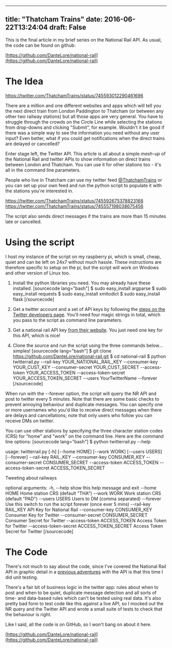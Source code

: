
---
title: "Thatcham Trains"
date: 2016-06-22T13:24:04
draft: False
---

This is the final article in my brief series on the National Rail API.  As usual, the code can be found on github:

[https://github.com/DanteLore/national-rail](https://github.com/DanteLore/national-rail)
# The Idea
https://twitter.com/ThatchamTrains/status/745593012290461696

There are a million and one different websites and apps which will tell you the next direct train from London Paddington to Thatcham (or between any other two railway stations) but all those apps are very general. You have to struggle through the crowds on the Circle Line while selecting the stations from drop-downs and clicking "Submit", for example. Wouldn't it be good if there was a simple way to see the information you need without any user input? Even better, what if you could get notifications when the direct trains are delayed or cancelled?

Enter stage left, the Twitter API. This article is all about a simple *mash-up* of the National Rail and twitter APIs to show information on direct trains between London and Thatcham. You can use it for other stations too - it's all in the command line parameters.

People who live in Thatcham can use my twitter feed [@ThatchamTrains](https://twitter.com/ThatchamTrains) or you can set up your own feed and run the python script to populate it with the stations you're interested in.

https://twitter.com/ThatchamTrains/status/745592675378823168
https://twitter.com/ThatchamTrains/status/745557198038675456

The script also sends direct messages if the trains are more than 15 minutes late or cancelled.
# Using the script
I host my instance of the script on my raspberry pi, which is small, cheap, quiet and can be left on 24x7 without much hassle. These instructions are therefore specific to setup on the pi, but the script will work on Windows and other version of Linux too.

1. Install the python libraries you need. You may already have these installed.
[sourcecode lang="bash"]
$ sudo easy_install argparse
$ sudo easy_install requests
$ sudo easy_install xmltodict
$ sudo easy_install flask
[/sourcecode]

2. Get a twitter account and a set of API keys by following the [steps on the Twitter developers page](https://dev.twitter.com/oauth/overview). You'll need four magic strings in total, which you pass to the script as command line parameters.

3. Get a national rail API key [from their website](http://www.nationalrail.co.uk/100296.aspx). You just need one key for this API, which is nice!

4. Clone the source and run the script using the three commands below... simples!
[sourcecode lang="bash"]
$ git clone https://github.com/DanteLore/national-rail.git
$ cd national-rail
$ python twitterrail.py --rail-key YOUR_NATIONAL_RAIL_KEY --consumer-key YOUR_CUST_KEY --consumer-secret YOUR_CUST_SECRET --access-token YOUR_ACCESS_TOKEN --access-token-secret YOUR_ACCESS_TOKEN_SECRET --users YourTwitterName --forever
[/sourcecode]

When run with the --forever option, the script will query the NR API and post to twitter every 5 minutes. Note that there are some basic checks to prevent annoying behaviour and duplicate messages. You can specify one or more usernames who you'd like to receive direct messages when there are delays and cancellations; note that only users who follow you can receive DMs on twitter.

You can use other stations by specifying the three character station codes (CRS) for "home" and "work" on the command line. Here are the command line options:
[sourcecode lang="bash"]
$ python twitterrail.py --help

usage: twitterrail.py [-h] [--home HOME] [--work WORK] [--users USERS]
[--forever] --rail-key RAIL_KEY --consumer-key
CONSUMER_KEY --consumer-secret CONSUMER_SECRET
--access-token ACCESS_TOKEN --access-token-secret
ACCESS_TOKEN_SECRET

Tweeting about railways

optional arguments:
-h, --help            show this help message and exit
--home HOME           Home station CRS (default &quot;THA&quot;)
--work WORK           Work station CRS (default &quot;PAD&quot;)
--users USERS         Users to DM (comma separated)
--forever             Use this switch to run the script forever (once ever 5 mins)
--rail-key RAIL_KEY   API Key for National Rail
--consumer-key CONSUMER_KEY
Consumer Key for Twitter
--consumer-secret CONSUMER_SECRET
Consumer Secret for Twitter
--access-token ACCESS_TOKEN
Access Token for Twitter
--access-token-secret ACCESS_TOKEN_SECRET
Access Token Secret for Twitter
[/sourcecode]
# The Code
There's not much to say about the code, since I've covered the National Rail API in graphic detail in a [previous adventures](http://logicalgenetics.com/live-train-route-animation/) with the API is that this time I did unit testing.

There's a fair bit of business logic in the twitter app: rules about when to post and when to be quiet, duplicate message detection and all sorts of time- and data-based rules which can't be tested using real data. It's also pretty bad form to test code like this against a live API, so I mocked out the NR query and the Twitter API and wrote a small suite of tests to check that the behaviour is right.

Like I said, all the code is on GitHub, so I won't bang on about it here.

[https://github.com/DanteLore/national-rail](https://github.com/DanteLore/national-rail)